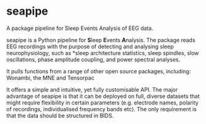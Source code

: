 # seapipe
A package pipeline for Sleep Events Analysis of EEG data.

seapipe is a Python pipeline for **S**leep **E**vents **A**nalysis. The package reads EEG recordings with the purpose of detecting and analysing sleep neurophysiology, such as *sleep architecture statistics, sleep spindles, slow oscillations, phase amplitude coupling, and power spectral analyses.

It pulls functions from a range of other open source packages, including: Wonambi, the MNE and Tensorpac

It offers a simple and intuitive, yet fully customisable API. The major advantage of seapipe is that it can be deployed on full, diverse datasets that might require flexibility in certain parameters (e.g. electrode names, polarity of recordings, individualised frequency bands etc). The only requirement is that the data should be structured in BIDS.


